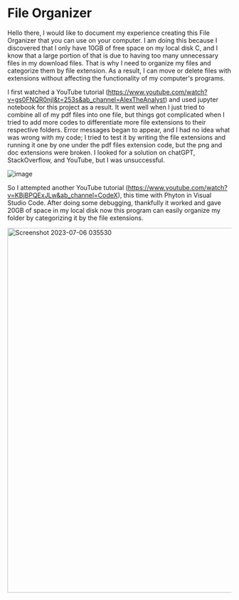 # File Organizer
Hello there, I would like to document my experience creating this File Organizer that you can use on your computer. I am doing this because I discovered that I only have 10GB of free space on my local disk C, and I know that a large portion of that is due to having too many unnecessary files in my download files. That is why I need to organize my files and categorize them by file extension. As a result, I can move or delete files with extensions without affecting the functionality of my computer's programs.

I first watched a YouTube tutorial (https://www.youtube.com/watch?v=gs0FNQR0njI&t=253s&ab_channel=AlexTheAnalyst) and used jupyter notebook for this project as a result. It went well when I just tried to combine all of my pdf files into one file, but things got complicated when I tried to add more codes to differentiate more file extensions to their respective folders. Error messages began to appear, and I had no idea what was wrong with my code; I tried to test it by writing the file extensions and running it one by one under the pdf files extension code, but the png and doc extensions were broken. I looked for a solution on chatGPT, StackOverflow, and YouTube, but I was unsuccessful.

![image](https://github.com/ggovert/FileOrganizer/assets/111510965/3645c358-ecf3-4e3b-9a04-81e080e8fce7)


So I attempted another YouTube tutorial (https://www.youtube.com/watch?v=KBjBPQExJLw&ab_channel=CodeX), this time with Phyton in Visual Studio Code. After doing some debugging, thankfully it worked and gave 20GB of space in my local disk  now this program can easily organize my folder by categorizing it by the file extensions.

<img width="820" alt="Screenshot 2023-07-06 035530" src="https://github.com/ggovert/FileOrganizer/assets/111510965/59e922c2-74e9-4591-b6e0-1c3af3eefe22">


